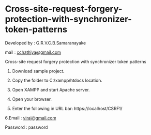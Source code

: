 # Cross-site-request-forgery-protection-with-synchronizer-token-patterns
Developed by : G.R.V.C.B.Samaranayake

mail : cchathiya@gmail.com

Cross-site request  forgery protection with synchronizer token patterns

1. Download sample project.

2. Copy the folder to C:\xampp\htdocs location.

3. Open XAMPP and start Apache server.

4. Open your browser.

5. Enter the following in URL bar: https://localhost/CSRF1/

6.Email : viraj@gmail.com

Password : password

